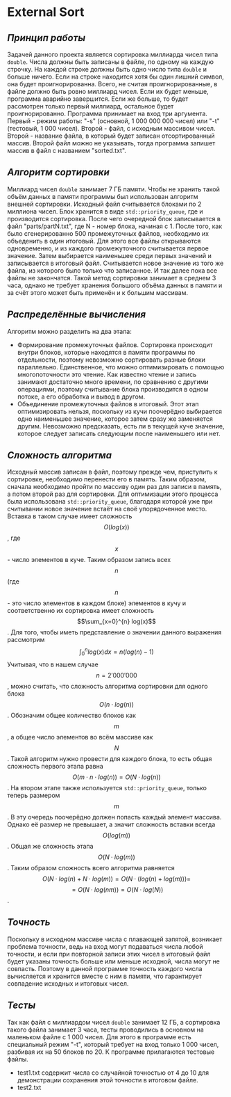 # External Sort
## _Принцип работы_
Задачей данного проекта является сортировка миллиарда чисел типа `double`. Числа должны быть записаны в файле, по одному на каждую строчку. На каждой строке должны быть одно число типа `double` и больше ничего. Если на строке находится хотя бы один лишний символ, она будет проигнорированна. Всего, не считая проигнорированные, в файле должно быть ровно миллиард чисел. Если их будет меньше, программа аварийно завершится. Если же больше, то будет рассмотрен только первый миллиард, остальное будет проигнорированно.
Программа принимает на вход три аргумента. Первый - режим работы: "-s" (основной, 1 000 000 000 чисел) или "-t" (тестовый, 1 000 чисел). Второй - файл, с исходным массивом чисел. Второй - название файла, в который будет записан отсортированный массив. Второй файл можно не указывать, тогда программа запишет массив в файл с названием "sorted.txt".

## _Алгоритм сортировки_
Миллиард чисел `double` занимает 7 ГБ памяти. Чтобы не хранить такой объём данных в памяти программы был использован алгоритм внешней сортировки. Исходный файл считывается блоками по 2 миллиона чисел. Блок хранится в виде `std::priority_queue`, где и производится сортировка. После чего очередной блок записывается в файл "parts/partN.txt", где N - номер блока, начиная с 1. После того, как было сгенерированно 500 промежуточных файлов, необходимо их объеденить в один итоговый. Для этого все файлы открываются одновременно, и из каждого промежуточного считывается первое значение. Затем выбирается наименьшее среди первых значений и записывается в итоговый файл. Считывается новое значение из того же файла, из которого было только что записанное. И так далее пока все файлы не закончатся. Такой метод сортировки занимает в среднем 3 часа, однако не требует хранения большого объёма данных в памяти и за счёт этого может быть применён и к большим массивам.

## _Распределённые вычисления_
Алгоритм можно разделить на два этапа:
- Формирование промежуточных файлов. Сортировка происходит внутри блоков, которые находятся в памяти программы по отдельности, поэтому невозможно сортировать разные блоки параллельно. Единственное, что можно оптимизировать с помощью многопоточности это чтение. Как известно чтение и запись занимают достаточно много времени, по сравнению с другими операциями, поэтому считывание блока производится в одном потоке, а его обработка и вывод в другом.
- Объединение промежуточных файлов в итоговый. Этот этап оптимизировать нельзя, поскольку из кучи поочерёдно выбирается одно наименьшее значение, которое затем сразу же заменяется другим. Невозможно предсказать, есть ли в текущей куче значение, которое следует записать следующим после наименьшего или нет. 

## _Сложность алгоритма_
Исходный массив записан в файл, поэтому прежде чем, приступить к сортировке, необходимо перенести его в память. Таким образом, сначала необходимо пройти по массиву один раз для записи в память, а потом второй раз для сортировки. Для оптимизации этого процесса была использована `std::priority_queue`, благодаря которой уже при считывании новое значение встаёт на своё упорядоченное место. Вставка в таком случае имеет сложность $$O(log(x))$$, где $$x$$ - число элементов в куче. Таким образом запись всех $$n$$ (где $$n$$ - это число элементов в каждом блоке) элементов в кучу и соответственно их сортировка имеет сложность $$\sum_{x=0}^{n} log(x)$$. Для того, чтобы иметь представление о значении данного выражения рассмотрим $$\int_{0}^{n} log(x)dx=n(log(n)-1)$$ Учитывая, что в нашем случае $$n=2'000'000$$, можно считать, что сложность алгоритма сортировки для одного блока $$O(n\cdot log(n))$$. Обозначим общее количество блоков как $$m$$, а общее число элементов во всём массиве как $$N$$. Такой алгоритм нужно провести для каждого блока, то есть общая сложность первого этапа равна $$O(m\cdot n \cdot log(n))=O(N\cdot log(n))$$.
На втором этапе также используется `std::priority_queue`, только теперь размером $$m$$. В эту очередь поочерёдно должен попасть каждый элемент массива. Однако её размер не превышает, а значит сложность вставки всегда $$O(log(m))$$. Общая же сложность этапа $$O(N\cdot log(m))$$.
Таким образом сложность всего алгоритма равняется $$O(N\cdot log(n)+N\cdot log(m))=O(N\cdot (log(n)+log(m)))=$$
$$=O(N\cdot log(nm))=O(N\cdot log(N))$$.

## _Точность_
Поскольку в исходном массиве числа с плавающей запятой, возникает проблема точности, ведь на вход могут подаваться числа любой точности, и если при повторной записи этих чисел в итоговый файл будет указаны точность больше или меньше исходной, числа могут не совпасть. Поэтому в данной программе точность каждого числа вычисляется и хранится вместе с ним в памяти, что гарантирует совпадение исходных и итоговых чисел.

## _Тесты_
Так как файл с миллиардом чисел `double` занимает 12 ГБ, а сортировка такого файла занимает 3 часа, тесты проводились в основном на маленьком файле с 1 000 чисел. Для этого в программе есть специальный режим "-t", который требует на вход только 1 000 чисел, разбивая их на 50 блоков по 20. К программе прилагаются тестовые файлы.
- test1.txt содержит числа со случайной точностью от 4 до 10 для демонстрации сохранения этой точности в итоговом файле.
- test2.txt 
